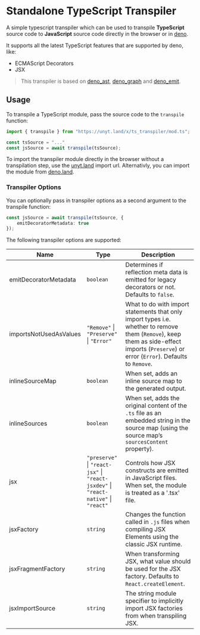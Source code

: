 # Standalone TypeScript Transpiler

A simple typescript transpiler which can be used to transpile **TypeScript** source code to **JavaScript** source code directly in the browser or in [deno](https://deno.com/).


It supports all the latest TypeScript features that are supported by deno, like:
 * ECMAScript Decorators
 * JSX

> This transpiler is based on [deno_ast](https://github.com/denoland/deno_ast), [deno_graph](https://github.com/denoland/deno_graph) and [deno_emit](https://github.com/denoland/deno_emit).

## Usage

To transpile a TypeScript module, pass the source code to the `transpile` function:

```ts
import { transpile } from "https://unyt.land/x/ts_transpiler/mod.ts";

const tsSource = "..."
const jsSource = await transpile(tsSource);
```

To import the transpiler module directly in the browser without a transpilation step, use the [unyt.land](https://unyt.land/x/ts_transpiler/mod.ts) import url.
Alternativly, you can import the module from [deno.land](https://deno.land/x/ts_transpiler/mod.ts).


### Transpiler Options

You can optionally pass in transpiler options as a second argument to the transpile function:

```ts
const jsSource = await transpile(tsSource, {
	emitDecoratorMetadata: true
});
```

The following transpiler options are supported:

| Name                     | Type       | Description                                      |
|--------------------------|------------|--------------------------------------------------|
| emitDecoratorMetadata    | `boolean`  | Determines if reflection meta data is emitted for legacy decorators or not.  Defaults to `false`. |
| importsNotUsedAsValues   | `"Remove"` \| `"Preserve"` \| `"Error"` | What to do with import statements that only import types i.e. whether to remove them (`Remove`), keep them as side-effect imports (`Preserve`) or error (`Error`). Defaults to `Remove`.|
| inlineSourceMap          | `boolean`  | When set, adds an inline source map to the generated output.|
| inlineSources            | `boolean`  | When set, adds the original content of the `.ts` file as an embedded string in the source map (using the source map’s `sourcesContent` property).|
| jsx    				   | `"preserve"` \| `"react-jsx"` \| `"react-jsxdev"` \| `"react-native"` \| `"react"`  |  Controls how JSX constructs are emitted in JavaScript files. When set, the module is treated as a '.tsx' file. |
| jsxFactory   		       | `string`   | Changes the function called in `.js` files when compiling JSX Elements using the classic JSX runtime. |
| jsxFragmentFactory       | `string`   | When transforming JSX, what value should be used for the JSX factory. Defaults to `React.createElement`.|
| jsxImportSource      	   | `string`   | The string module specifier to implicitly import JSX factories from when transpiling JSX.|